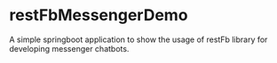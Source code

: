 # restFbMessengerDemo
A simple springboot application to show the usage of restFb library for developing messenger chatbots.

